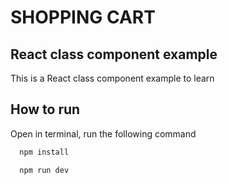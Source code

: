 
# SHOPPING CART
## React class component example 

This is a React class component example to learn

## How to run

Open in terminal, run the following command

```bash
  npm install
```

```bash
  npm run dev
```


